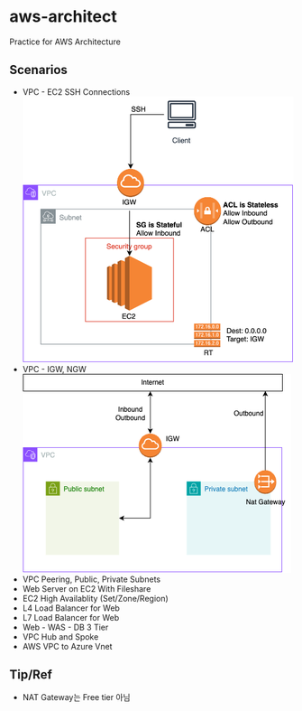 # aws-architect
Practice for AWS Architecture

## Scenarios
- VPC - EC2 SSH Connections
        ![](/images/ec2-ssh.svg) 
- VPC - IGW, NGW
        ![](/images/igw_ngw.png)
- VPC Peering, Public, Private Subnets
- Web Server on EC2 With Fileshare
- EC2 High Availablity (Set/Zone/Region)
- L4 Load Balancer for Web
- L7 Load Balancer for Web
- Web - WAS - DB 3 Tier
- VPC Hub and Spoke
- AWS VPC to Azure Vnet 

## Tip/Ref
- NAT Gateway는 Free tier 아님
